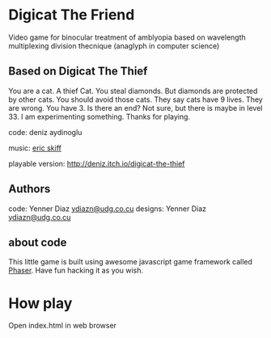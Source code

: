 # Digicat The Friend

Video game for binocular treatment of amblyopia based on wavelength multiplexing division thecnique (anaglyph in computer science)


## Based on Digicat The Thief

You are a cat. A thief Cat. You steal diamonds. But diamonds are protected by other cats. You should avoid those cats. They say cats have 9 lives. They are wrong. You have 3. Is there an end? Not sure, but there is maybe in level 33. I am experimenting something. Thanks for playing.

code:  deniz aydinoglu

music: [eric skiff](http://ericskiff.com/music/)

playable version: http://deniz.itch.io/digicat-the-thief

## Authors

code: Yenner Diaz <ydiazn@udg.co.cu>
designs: Yenner Diaz <ydiazn@udg.co.cu>

## about code

This little game is built using awesome javascript game framework called [Phaser](http://phaser.io). Have fun hacking it as you wish. 

# How play

Open index.html in web browser

